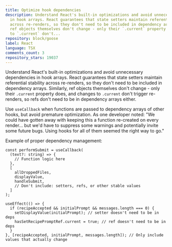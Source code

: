 ```yaml
---
title: Optimize hook dependencies
description: Understand React's built-in optimizations and avoid unnecessary dependencies
  in hook arrays. React guarantees that state setters maintain referential stability
  across re-renders, so they don't need to be included in dependency arrays. Similarly,
  ref objects themselves don't change - only their `.current` property does, and changes
  to `.current` don't...
repository: block/goose
label: React
language: TSX
comments_count: 3
repository_stars: 19037
---
```


Understand React's built-in optimizations and avoid unnecessary dependencies in hook arrays. React guarantees that state setters maintain referential stability across re-renders, so they don't need to be included in dependency arrays. Similarly, ref objects themselves don't change - only their `.current` property does, and changes to `.current` don't trigger re-renders, so refs don't need to be in dependency arrays either.

Use `useCallback` when functions are passed to dependency arrays of other hooks, but avoid premature optimization. As one developer noted: "We could have gotten away with keeping this a function re-created on every render... but we'd have to suppress some warnings and potentially invite some future bugs. Using hooks for all of them seemed the right way to go."

Example of proper dependency management:
```tsx
const performSubmit = useCallback(
  (text?: string) => {
    // Function logic here
  },
  [
    allDroppedFiles,
    displayValue,
    handleSubmit,
    // Don't include: setters, refs, or other stable values
  ]
);

useEffect(() => {
  if (recipeAccepted && initialPrompt && messages.length === 0) {
    setDisplayValue(initialPrompt); // setter doesn't need to be in deps
    hasSetRecipePromptRef.current = true; // ref doesn't need to be in deps
  }
}, [recipeAccepted, initialPrompt, messages.length]); // Only include values that actually change
```